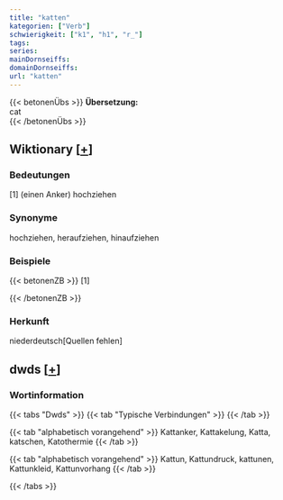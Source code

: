 ```yaml
---
title: "katten"
kategorien: ["Verb"]
schwierigkeit: ["k1", "h1", "r_"]
tags:
series:
mainDornseiffs:
domainDornseiffs:
url: "katten"
---
```


{{< betonenÜbs >}}
**Übersetzung:**  
cat  
{{< /betonenÜbs >}}

## Wiktionary [[+](https://de.wiktionary.org/wiki/katten)]

### Bedeutungen
[1] (einen Anker) hochziehen  

### Synonyme
hochziehen, heraufziehen, hinaufziehen  

### Beispiele
{{< betonenZB >}}
[1]  

{{< /betonenZB >}}
### Herkunft
niederdeutsch[Quellen fehlen]  



## dwds [[+](https://www.dwds.de/wb/katten)]

### Wortinformation
{{< tabs "Dwds" >}}
{{< tab "Typische Verbindungen" >}}
{{< /tab >}}

{{< tab "alphabetisch vorangehend" >}}
Kattanker, Kattakelung, Katta, katschen, Katothermie
{{< /tab >}}

{{< tab "alphabetisch vorangehend" >}}
Kattun, Kattundruck, kattunen, Kattunkleid, Kattunvorhang
{{< /tab >}}

{{< /tabs >}}

